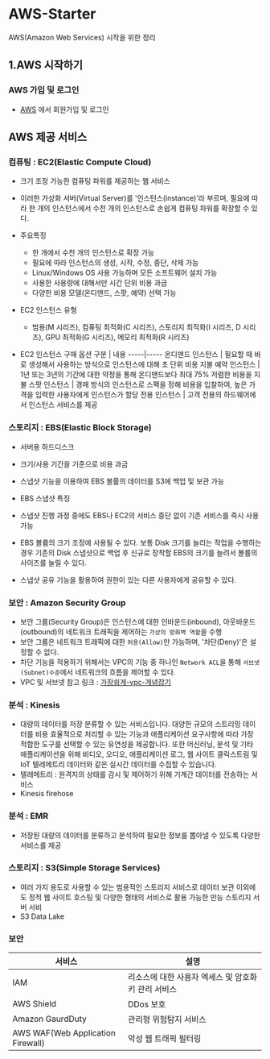 # AWS-Starter
AWS(Amazon Web Services) 시작을 위한 정리

## 1.AWS 시작하기
### AWS 가입 및 로그인
* [AWS](https://aws.amazon.com/ko/console/) 에서 회원가입 및 로그인

## AWS 제공 서비스
### 컴퓨팅 : EC2(Elastic Compute Cloud)
* 크기 조정 가능한 컴퓨팅 파워를 제공하는 웹 서비스

* 이러한 가상화 서버(Virtual Server)를 '인스턴스(instance)'라 부르며, 필요에 따라 한 개의 인스턴스에서 수천 개의 인스턴스로 손쉽게 컴퓨팅 파워를 확장할 수 있다.

* 주요특징
  * 한 개에서 수천 개의 인스턴스로 확장 가능
  * 필요에 따라 인스턴스의 생성, 시작, 수정, 중단, 삭제 가능
  * Linux/Windows OS 사용 가능하며 모든 소프트웨어 설치 가능
  * 사용한 사용량에 대해서만 시간 단위 비용 과금
  * 다양한 비용 모델(온디맨드, 스팟, 예약) 선택 가능

* EC2 인스턴스 유형
  * 범용(M 시리즈), 컴퓨팅 최적화(C 시리즈), 스토리지 최적화(I 시리즈, D 시리즈), GPU 최적화(G 시리즈), 메모리 최적화(R 시리즈)
  
* EC2 인스턴스 구매 옵션
구분 | 내용 
-----|-----
온디맨드 인스턴스 | 필요할 때 바로 생성해서 사용하는 방식으로 인스턴스에 대해 초 단위 비용 지불
예약 인스턴스 | 1년 또는 3년의 기간에 대한 약정을 통해 온디맨드보다 최대 75% 저렴한 비용을 지불
스팟 인스턴스 | 경매 방식의 인스턴스로 스팩을 정해 비용을 입찰하여, 높은 가격을 입력한 사용자에게 인스턴스가 할당
전용 인스턴스 | 고객 전용의 하드웨어에서 인스턴스 서비스를 제공

### 스토리지 : EBS(Elastic Block Storage)
* 서버용 하드디스크
* 크기/사용 기간을 기준으로 비용 과금
* 스냅샷 기능을 이용하여 EBS 볼률의 데이터를 S3에 백업 및 보관 가능

* EBS 스냅샷 특징
 * 스냅샷 진행 과정 중에도 EBS나 EC2의 서비스 중단 없이 기존 서비스를 즉시 사용 가능
 * EBS 볼륨의 크기 조정에 사용될 수 있다. 보통 Disk 크기를 늘리는 작업을 수행하는 경우 기존의 Disk 스냅샷으로 백업 후 신규로 장착할 EBS의 크기를 늘려서 볼륨의 사이즈를 늘릴 수 있다.
 * 스냅샷 공유 기능을 활용하여 권한이 있는 다른 사용자에게 공유할 수 있다.

### 보안 : Amazon Security Group
* 보안 그룹(Security Group)은 인스턴스에 대한 인바운드(inbound), 아웃바운드(outbound)의 네트워크 트래픽을 제어하는 `가상의 방화벽 역할`을 수행
* 보안 그룹은 네트워크 트래픽에 대한 `허용(Allow)`만 가능하며, '차단(Deny)'은 설정할 수 없다.
* 차단 기능을 적용하기 위해서는 VPC의 기능 중 하나인 `Network ACL`을 통해 `서브넷(Subnet)수준`에서 네트워크의 흐름을 제어할 수 있다.
* VPC 및 서브넷 참고 링크 : [가장쉽게-vpc-개념잡기](https://medium.com/harrythegreat/aws-가장쉽게-vpc-개념잡기-71eef95a7098)

### 분석 : Kinesis
* 대량의 데이터를 저장 분류할 수 있는 서비스입니다. 대양한 규모의 스트리밍 데이터를 비용 효율적으로 처리할 수 있는 기능과 애플리케이션 요구사항에 따라 가장 적합한 도구를 선택할 수 있는 유연성을 제공합니다. 또한 머신러닝, 분석 및 기타 애플리케이션을 위해 비디오, 오디오, 애플리케이션 로그, 웹 사이트 클릭스트림 및 IoT 텔레메트리 데이터와 같은 실시간 데이터를 수집할 수 있습니다.
* 텔레메트리 : 원격지의 상태를 감시 및 제어하기 위해 기계간 데이터를 전송하는 서비스
* Kinesis firehose

### 분석 : EMR
* 저장된 대량의 데이터를 분류하고 분석하여 필요한 정보를 뽑아낼 수 있도록 다양한 서비스를 제공

### 스토리지 : S3(Simple Storage Services)
* 여러 가지 용도로 사용할 수 있는 범용적인 스토리지 서비스로 데이터 보관 이외에도 정적 웹 사이트 호스팅 및 다양한 형태의 서비스로 활용 가능한 만능 스토리지 서버 서비
 * S3 Data Lake

### 보안
서비스 | 설명 
-----|-----
IAM | 리소스에 대한 사용자 엑세스 및 암호화 키 관리 서비스
AWS Shield | DDos 보호
Amazon GaurdDuty | 관리형 위험탐지 서비스
AWS WAF(Web Application Firewall) | 악성 웹 트래픽 필터링
